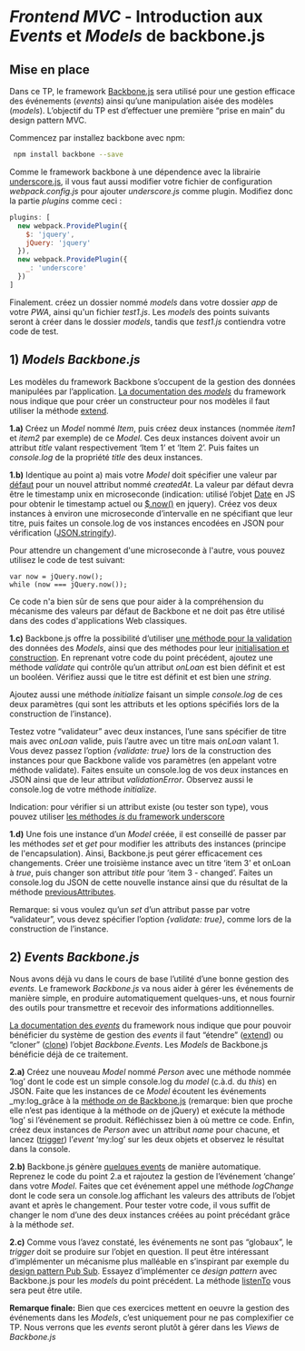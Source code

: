 # *Frontend MVC* - Introduction aux  *Events*  et  *Models*  de backbone.js

## Mise en place

Dans ce TP, le framework  [Backbone.js](http://backbonejs.org/)  sera utilisé pour une gestion efficace des événements (_events_) ainsi qu’une manipulation aisée des modèles (_models_). L’objectif du TP est d’effectuer une première “prise en main” du design pattern MVC.

Commencez par installez backbone avec npm:
```bash
 npm install backbone --save
```
Comme le framework backbone à une dépendence avec la librairie [underscore.js](https://underscorejs.org/), il vous faut aussi modifier votre fichier de configuration *webpack.config.js* pour ajouter *underscore.js* comme plugin. Modifiez donc la partie *plugins* comme ceci :

```js
plugins: [
  new webpack.ProvidePlugin({
    $: 'jquery',
    jQuery: 'jquery'
  }),
  new webpack.ProvidePlugin({
    _: 'underscore'
  })
]
```
Finalement. créez un dossier nommé *models* dans votre dossier *app* de votre *PWA*, ainsi qu'un fichier *test1.js*. Les *models* des points suivants seront à créer dans le dossier *models*, tandis que *test1.js* contiendra votre code de test.

## 1)  _Models Backbone.js_

Les modèles du framework Backbone s’occupent de la gestion des données manipulées par l’application.  [La documentation des  _models_](http://backbonejs.org/#Model)  du framework nous indique que pour créer un constructeur pour nos modèles il faut utiliser la méthode  [extend](http://backbonejs.org/#Model-extend).

**1.a)**  Créez un  _Model_  nommé  _Item_, puis créez deux instances (nommée *item1* et *item2* par exemple) de ce  _Model_. Ces deux instances doivent avoir un attribut  _title_  valant respectivement ‘Item 1’ et ‘Item 2’. Puis faites un  _console.log_  de la propriété  _title_  des deux instances.

**1.b)**  Identique au point a) mais votre  _Model_  doit spécifier une valeur par  [défaut](http://backbonejs.org/#Model-defaults)  pour un nouvel attribut nommé  _createdAt_. La valeur par défaut devra être le timestamp unix en microseconde (indication: utilisé l’objet  [Date](https://developer.mozilla.org/en-US/docs/Web/JavaScript/Reference/Global_Objects/Date)  en JS pour obtenir le timestamp actuel ou  [$.now()](http://api.jquery.com/jquery.now/)  en jquery). Créez vos deux instances à environ une microseconde d’intervalle en ne spécifiant que leur titre, puis faites un console.log de vos instances encodées en JSON pour vérification ([JSON.stringify](https://developer.mozilla.org/fr/docs/JavaScript/Reference/Objets_globaux/JSON/stringify)).

Pour attendre un changement d'une microseconde à l'autre, vous pouvez utilisez le code de test suivant:

```
var now = jQuery.now();
while (now === jQuery.now());

```

Ce code n'a bien sûr de sens que pour aider à la compréhension du mécanisme des valeurs par défaut de Backbone et ne doit pas être utilisé dans des codes d'applications Web classiques.

**1.c)**  Backbone.js offre la possibilité d’utiliser  [une méthode pour la validation](http://backbonejs.org/#Model-validate)  des données des  _Models_, ainsi que des méthodes pour leur  [initialisation et construction](http://backbonejs.org/#Model-constructor). En reprenant votre code du point précédent, ajoutez une méthode  _validate_  qui contrôle qu’un attribut  _onLoan_  est bien définit et est un booléen. Vérifiez aussi que le titre est définit et est bien une  _string_.

Ajoutez aussi une méthode  _initialize_  faisant un simple  _console.log_  de ces deux paramètres (qui sont les attributs et les options spécifiés lors de la construction de l’instance).

Testez votre “validateur” avec deux instances, l’une sans spécifier de titre mais avec  _onLoan_  valide, puis l’autre avec un titre mais  _onLoan_  valant 1. Vous devez passez l’option  _{validate: true}_  lors de la construction des instances pour que Backbone valide vos paramètres (en appelant votre méthode validate). Faites ensuite un console.log de vos deux instances en JSON ainsi que de leur attribut  _validationError_. Observez aussi le console.log de votre méthode  _initialize_.

Indication: pour vérifier si un attribut existe (ou tester son type), vous pouvez utiliser  [les méthodes  _is_  du framework underscore](http://underscorejs.org/#isEqual)

**1.d)**  Une fois une instance d’un  _Model_  créée, il est conseillé de passer par les méthodes  _set_  et  _get_  pour modifier les attributs des instances (principe de l'encapsulation). Ainsi, Backbone.js peut gérer efficacement ces changements. Créer une troisième instance avec un titre ‘item 3’ et onLoan à  _true_, puis changer son attribut  _title_  pour ‘item 3 - changed’. Faites un console.log du JSON de cette nouvelle instance ainsi que du résultat de la méthode  [previousAttributes](http://backbonejs.org/#Model-previousAttributes).

Remarque: si vous voulez qu’un  _set_  d’un attribut passe par votre “validateur”, vous devez spécifier l’option  _{validate: true}_, comme lors de la construction de l’instance.

## 2)  _Events Backbone.js_

Nous avons déjà vu dans le cours de base l’utilité d’une bonne gestion des  _events_. Le framework  _Backbone.js_  va nous aider à gérer les événements de manière simple, en produire automatiquement quelques-uns, et nous fournir des outils pour transmettre et recevoir des informations additionnelles.

[La documentation des  _events_](http://backbonejs.org/#Events)  du framework nous indique que pour pouvoir bénéficier du système de gestion des  _events_  il faut “étendre” ([extend](http://underscorejs.org/#extend)) ou “cloner” ([clone](http://underscorejs.org/#clone)) l’objet  _Backbone.Events_. Les  _Models_  de Backbone.js bénéficie déjà de ce traitement.

**2.a)**  Créez une nouveau  _Model_  nommé  _Person_  avec une méthode nommée ‘log’ dont le code est un simple console.log du  _model_  (c.à.d. du  _this_) en JSON. Faite que les instances de ce  _Model_  écoutent les événements  _my:log_grâce à la  [méthode  _on_  de Backbone.js](http://backbonejs.org/#Events-on)  (remarque: bien que proche elle n’est pas identique à la méthode  _on_  de jQuery) et exécute la méthode ‘log’ si l’événement se produit. Réfléchissez bien à où mettre ce code. Enfin, créez deux instances de  _Person_  avec un attribut  _name_  pour chacune, et lancez ([trigger](http://backbonejs.org/#Events-trigger)) l’_event_  ‘my:log’ sur les deux objets et observez le résultat dans la console.

**2.b)**  Backbone.js génère  [quelques events](http://backbonejs.org/#Events-catalog)  de manière automatique. Reprenez le code du point 2.a et rajoutez la gestion de l’événement ‘change’ dans votre  _Model_. Faites que cet événement appel une méthode  _logChange_  dont le code sera un console.log affichant les valeurs des attributs de l’objet avant et après le changement. Pour tester votre code, il vous suffit de changer le nom d’une des deux instances créées au point précédant grâce à la méthode  _set_.

**2.c)**  Comme vous l’avez constaté, les événements ne sont pas “globaux”, le  _trigger_  doit se produire sur l’objet en question. Il peut être intéressant d’implémenter un mécanisme plus malléable en s’inspirant par exemple du  [design pattern Pub Sub](http://en.wikipedia.org/wiki/Publish%E2%80%93subscribe_pattern). Essayez d’implémenter ce  _design pattern_  avec Backbone.js pour les  _models_  du point précédent. La méthode  [listenTo](http://backbonejs.org/#Events-listenTo)  vous sera peut être utile.

**Remarque finale:** Bien que ces exercices mettent en oeuvre la gestion des événements dans les  _Models_, c’est uniquement pour ne pas complexifier ce TP. Nous verrons que les  _events_  seront plutôt à gérer dans les  _Views_  de *Backbone.js*
<!--stackedit_data:
eyJoaXN0b3J5IjpbMjA5MzMyMzIyNV19
-->